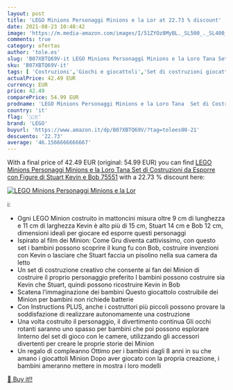 ```yaml
---
layout: post
title: 'LEGO Minions Personaggi Minions e la Lor at 22.73 % discount'
date: 2021-08-23 10:48:42
image: 'https://m.media-amazon.com/images/I/51ZYOz8MyBL._SL500_._SL400_.jpg'
comments: true
category: ofertas
author: 'tole.es'
slug: 'B07XBTQ69V-it LEGO Minions Personaggi Minions e la Loro Tana Set di...'
sku: 'B07XBTQ69V-it'
tags: [ 'Costruzioni','Giochi e giocattoli','Set di costruzioni giocattolo','lego', ]
actualPrice: 42.49 EUR
currency: EUR
price: 42.49
comparePrice: 54.99 EUR
prodname: 'LEGO Minions Personaggi Minions e la Loro Tana  Set di Costruzioni da Esporre con Figure di Stuart  Kevin e Bob  75551'
country: 'it'
flag: '🇮🇹'
brand: 'LEGO'
buyurl: 'https://www.amazon.it/dp/B07XBTQ69V/?tag=tolees00-21'
descuento: '22.73'
average: '46.1566666666667'
---
```


With a final price of 42.49 EUR (original: 54.99 EUR) you can find [LEGO Minions Personaggi Minions e la Loro Tana  Set di Costruzioni da Esporre con Figure di Stuart  Kevin e Bob  75551](https://www.amazon.it/dp/B07XBTQ69V/?tag=tolees00-21) with a  22.73 % discount here:

[![LEGO Minions Personaggi Minions e la Lor](https://m.media-amazon.com/images/I/51ZYOz8MyBL._SL500_._SL400_.jpg)](https://www.amazon.it/dp/B07XBTQ69V/?tag=tolees00-21)

ℹ️:

- Ogni LEGO Minion costruito in mattoncini misura oltre 9 cm di lunghezza e 11 cm di larghezza Kevin è alto più di 15 cm, Stuart 14 cm e Bob 12 cm, dimensioni ideali per giocare ed esporre questi personaggi
- Ispirato al film dei Minion: Come Gru diventa cattivissimo, con questo set i bambini possono scoprire il kung fu con Bob, costruire invenzioni con Kevin o lasciare che Stuart faccia un pisolino nella sua camera da letto
- Un set di costruzione creativo che consente ai fan dei Minion di costruire il proprio personaggio preferito I bambini possono costruire sia Kevin che Stuart, quindi possono ricostruire Kevin in Bob
- Scatena l’immaginazione dei bambini Questo giocattolo costruibile dei Minion per bambini non richiede batterie
- Con Instructions PLUS, anche i costruttori più piccoli possono provare la soddisfazione di realizzare autonomamente una costruzione
- Una volta costruito il personaggio, il divertimento continua Gli occhi rotanti saranno uno spasso per bambini che poi possono esplorare linterno del set di gioco con le camere, utilizzando gli accessori divertenti per creare le proprie storie dei Minion
- Un regalo di compleanno Ottimo per i bambini dagli 8 anni in su che amano i giocattoli Minion Dopo aver giocato con la propria creazione, i bambini ameranno mettere in mostra i loro modelli

[🛒 Buy it!!](https://www.amazon.it/dp/B07XBTQ69V/?tag=tolees00-21)
